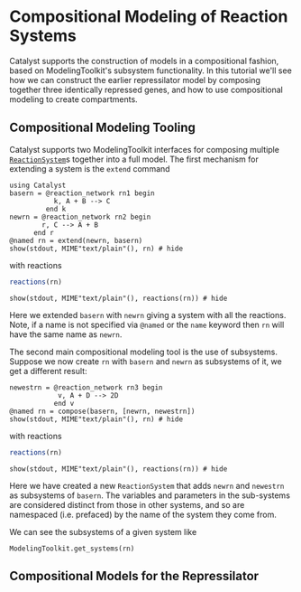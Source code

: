 # Compositional Modeling of Reaction Systems
Catalyst supports the construction of models in a compositional fashion, based
on ModelingToolkit's subsystem functionality. In this tutorial we'll see how we
can construct the earlier repressilator model by composing together three
identically repressed genes, and how to use compositional modeling to create
compartments.

## Compositional Modeling Tooling
Catalyst supports two ModelingToolkit interfaces for composing multiple
[`ReactionSystem`](@ref)s together into a full model. The first mechanism for
extending a system is the `extend` command
```@example ex1
using Catalyst
basern = @reaction_network rn1 begin
           k, A + B --> C
         end k
newrn = @reaction_network rn2 begin
        r, C --> A + B
      end r
@named rn = extend(newrn, basern)
show(stdout, MIME"text/plain"(), rn) # hide
```
with reactions
```julia
reactions(rn)
```
```@example ex1
show(stdout, MIME"text/plain"(), reactions(rn)) # hide
```
Here we extended `basern` with `newrn` giving a system with all the
reactions. Note, if a name is not specified via `@named` or the `name` keyword
then `rn` will have the same name as `newrn`.

The second main compositional modeling tool is the use of subsystems. Suppose we
now create `rn` with `basern` and `newrn` as subsystems of it, we get a
different result:
```@example ex1
newestrn = @reaction_network rn3 begin
            v, A + D --> 2D
           end v
@named rn = compose(basern, [newrn, newestrn])
show(stdout, MIME"text/plain"(), rn) # hide
```
with reactions
```julia
reactions(rn)
```
```@example ex1
show(stdout, MIME"text/plain"(), reactions(rn)) # hide
```
Here we have created a new `ReactionSystem` that adds `newrn` and `newestrn` as
subsystems of `basern`. The variables and parameters in the sub-systems are
considered distinct from those in other systems, and so are namespaced (i.e.
prefaced) by the name of the system they come from. 

We can see the subsystems of a given system like
```@example ex1
ModelingToolkit.get_systems(rn)
```

## Compositional Models for the Repressilator
